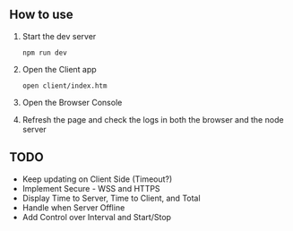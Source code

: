 ## How to use

1. Start the dev server

   ```
   npm run dev
   ```

2. Open the Client app

   ```
   open client/index.htm
   ```

3. Open the Browser Console
4. Refresh the page and check the logs in both the browser and the node server

## TODO

- Keep updating on Client Side (Timeout?)
- Implement Secure - WSS and HTTPS
- Display Time to Server, Time to Client, and Total
- Handle when Server Offline
- Add Control over Interval and Start/Stop

